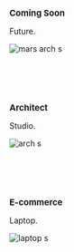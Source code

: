 <h2 style="font-size: 15px;">Coming Soon</h2>

Future.

![mars arch s](https://github.com/user-attachments/assets/bb207dea-97f2-4182-86cd-83a63cf609ce)

<br><br><br>

<h2 style="font-size: 15px;">Architect</h2>

Studio.

![arch s](https://github.com/user-attachments/assets/849bcbc4-a9a1-40d2-acc6-56a027d78404)

<br><br><br>

<h2 style="font-size: 15px;">E-commerce</h2> 

Laptop.

![laptop s](https://github.com/user-attachments/assets/83e69664-ea62-4b2b-8be7-63319546a08d)
